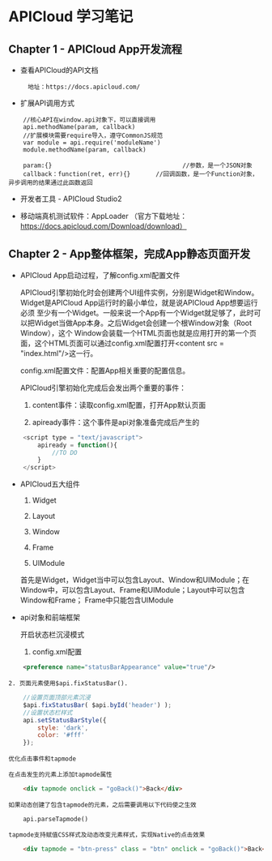 # APICloud 学习笔记

## Chapter 1  - APICloud App开发流程

- 查看APICloud的API文档
	
		地址：https://docs.apicloud.com/
		
- 扩展API调用方式

```
	//核心API在window.api对象下，可以直接调用
	api.methodName(param, callback)
	//扩展模块需要require导入，遵守CommonJS规范
	var module = api.require('moduleName')
	module.methodName(param, callback)
	
	param:{} 									//参数，是一个JSON对象
	callback：function(ret, err){}		//回调函数，是一个Function对象，异步调用的结果通过此函数返回
```

- 开发者工具 - APICloud Studio2

- 移动端真机测试软件：AppLoader （官方下载地址：https://docs.apicloud.com/Download/download）

## Chapter 2 - App整体框架，完成App静态页面开发

- APICloud App启动过程，了解config.xml配置文件

	APICloud引擎初始化时会创建两个UI组件实例，分别是Widget和Window。Widget是APICloud App运行时的最小单位，就是说APICloud App想要运行必须
至少有一个Widget。一般来说一个App有一个Widget就足够了，此时可以把Widget当做App本身。之后Widget会创建一个根Window对象（Root Window），这个
Window会装载一个HTML页面也就是应用打开的第一个页面，这个HTML页面可以通过config.xml配置打开&lt;content src = "index.html"/&gt;这一行。

	config.xml配置文件：配置App相关重要的配置信息。

	APICloud引擎初始化完成后会发出两个重要的事件：
	
	1. content事件：读取config.xml配置，打开App默认页面
	
	2. apiready事件：这个事件是api对象准备完成后产生的
	
```javascript
	<script type = "text/javascript">
		apiready = function(){
			//TO DO
		}
	</script>
```

- APICloud五大组件

	1. Widget
	
	2. Layout
	
	3. Window

	4. Frame
	
	5. UIModule
	
	首先是Widget，Widget当中可以包含Layout、Window和UIModule；在Window中，可以包含Layout、Frame和UIModule；Layout中可以包含Window和Frame；
	Frame中只能包含UIModule
	
- api对象和前端框架

	开启状态栏沉浸模式
	
	1. config.xml配置
	
```xml
	<preference name="statusBarAppearance" value="true"/>
```
	2. 页面元素使用$api.fixStatusBar().
	
```javascript
	//设置页面顶部元素沉浸
	$api.fixStatusBar( $api.byId('header') );
	//设置状态栏样式
    api.setStatusBarStyle({
		style: 'dark',
		color: '#fff'
	});
```

	优化点击事件和tapmode
	
	在点击发生的元素上添加tapmode属性

```html
	<div tapmode onclick = "goBack()">Back</div>
```
	如果动态创建了包含tapmode的元素，之后需要调用以下代码使之生效
	
```
	api.parseTapmode()
```

	tapmode支持赋值CSS样式及动态改变元素样式，实现Native的点击效果
	
```html
	<div tapmode = "btn-press" class = "btn" onclick = "goBack()">Back</div>
```
